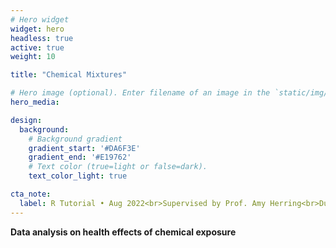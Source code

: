 ```yaml
---
# Hero widget
widget: hero
headless: true
active: true
weight: 10

title: "Chemical Mixtures"

# Hero image (optional). Enter filename of an image in the `static/img/` folder.
hero_media: 

design:
  background:
    # Background gradient
    gradient_start: '#DA6F3E'
    gradient_end: '#E19762'
    # Text color (true=light or false=dark).
    text_color_light: true

cta_note:
  label: R Tutorial • Aug 2022<br>Supervised by Prof. Amy Herring<br>Duke University
---
```


**Data analysis on health effects of chemical exposure**
